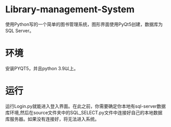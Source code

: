 # Library-management-System
使用Python写的一个简单的图书管理系统，图形界面使用PyQt5创建，数据库为SQL Server。
# 环境
安装PYQT5，并且python 3.9以上。
# 运行
运行Login.py就能进入登入界面。在此之前，你需要确定你本地有sql-server数据库环境,然后在source文件夹中的SQL_SELECT.py文件中连接好自己的本地数据库服务器。如果没有连接好，将无法进入系统。
